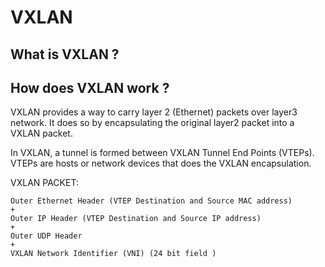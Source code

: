 # VXLAN

## What is VXLAN ?



## How does VXLAN work ?

VXLAN provides a way to carry layer 2 (Ethernet) packets over layer3 network. It does so by encapsulating the original layer2 packet into a VXLAN packet.

In VXLAN, a tunnel is formed between VXLAN Tunnel End Points (VTEPs). VTEPs are hosts or network devices that does the VXLAN encapsulation.

VXLAN PACKET:

```
Outer Ethernet Header (VTEP Destination and Source MAC address)
+
Outer IP Header (VTEP Destination and Source IP address)  
+
Outer UDP Header
+
VXLAN Network Identifier (VNI) (24 bit field )
```
